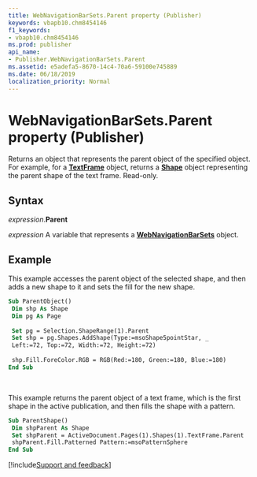 ```yaml
---
title: WebNavigationBarSets.Parent property (Publisher)
keywords: vbapb10.chm8454146
f1_keywords:
- vbapb10.chm8454146
ms.prod: publisher
api_name:
- Publisher.WebNavigationBarSets.Parent
ms.assetid: e5adefa5-8670-14c4-70a6-59100e745889
ms.date: 06/18/2019
localization_priority: Normal
---
```



# WebNavigationBarSets.Parent property (Publisher)

Returns an object that represents the parent object of the specified object. For example, for a **[TextFrame](Publisher.TextFrame.md)** object, returns a **[Shape](Publisher.Shape.md)** object representing the parent shape of the text frame. Read-only.


## Syntax

_expression_.**Parent**

_expression_ A variable that represents a **[WebNavigationBarSets](Publisher.WebNavigationBarSets.md)** object.


## Example

This example accesses the parent object of the selected shape, and then adds a new shape to it and sets the fill for the new shape.

```vb
Sub ParentObject() 
 Dim shp As Shape 
 Dim pg As Page 
 
 Set pg = Selection.ShapeRange(1).Parent 
 Set shp = pg.Shapes.AddShape(Type:=msoShape5pointStar, _ 
 Left:=72, Top:=72, Width:=72, Height:=72) 
 
 shp.Fill.ForeColor.RGB = RGB(Red:=180, Green:=180, Blue:=180) 
End Sub
```

<br/>

This example returns the parent object of a text frame, which is the first shape in the active publication, and then fills the shape with a pattern.

```vb
Sub ParentShape() 
 Dim shpParent As Shape 
 Set shpParent = ActiveDocument.Pages(1).Shapes(1).TextFrame.Parent 
 shpParent.Fill.Patterned Pattern:=msoPatternSphere 
End Sub
```



[!include[Support and feedback](~/includes/feedback-boilerplate.md)]